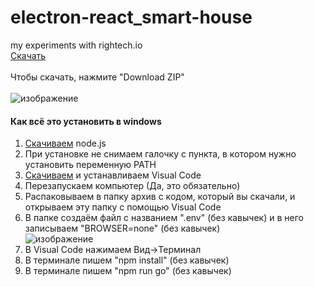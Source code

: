 # electron-react_smart-house
my experiments with rightech.io<br/>
[Скачать](https://youtu.be/dQw4w9WgXcQ)<br/>
<br/>
Чтобы скачать, нажмите "Download ZIP"<br/>
<br/>
![изображение](https://user-images.githubusercontent.com/52961821/132899361-d6e0ee49-207f-4a54-97f9-08dd49ad6c85.png)
#### Как всё это установить в windows
1. [Скачиваем](https://nodejs.org/ru/) node.js
2. При установке не снимаем галочку с пункта, в котором нужно установить переменную PATH
3. [Скачиваем](https://code.visualstudio.com/) и устанавливаем Visual Code
4. Перезапускаем компьютер (Да, это обязательно)
5. Распаковываем в папку архив с кодом, который вы скачали, и открываем эту папку с помощью Visual Code
6. В папке создаём файл с названием ".env" (без кавычек) и в него записываем "BROWSER=none" (без кавычек)</br>
![изображение](https://user-images.githubusercontent.com/52961821/132913822-ef017cf3-422e-4ee2-854c-c42857f87f24.png)<br/>
7. В Visual Code нажимаем Вид->Терминал
8. В терминале пишем "npm install" (без кавычек)
9. В терминале пишем "npm run go" (без кавычек)
